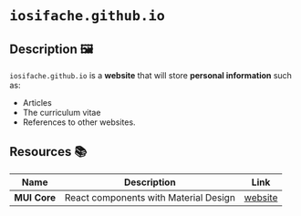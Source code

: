 # `iosifache.github.io`

## Description 🖼️

`iosifache.github.io` is a **website** that will store **personal information** such as:
- Articles
- The curriculum vitae
- References to other websites.

## Resources 📚

| Name         | Description                           | Link                               | 
|--------------|---------------------------------------|------------------------------------|
| **MUI Core** | React components with Material Design | [website](https://mui.com/core/)   |
